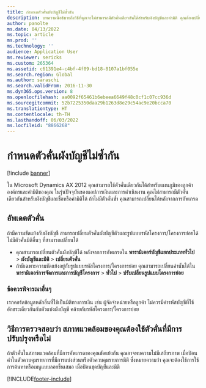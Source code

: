 ```yaml
---
title: กำหนดตัวคั่นผังบัญชีไม่ซ้ำกัน
description: บทความนี้อธิบายถึงวิธีที่คุณจะไม่สามารถมีตัวคั่นเดียวกันได้สำหรับผังบัญชีและค่ามิติ คุณต้องเปลี่ยนค่าตัวคั่นหลังจากการอัพเกรด
author: panolte
ms.date: 04/13/2022
ms.topic: article
ms.prod: ''
ms.technology: ''
audience: Application User
ms.reviewer: sericks
ms.custom: 265364
ms.assetid: c61391e4-c4bf-4f09-bd18-8107a1bf055e
ms.search.region: Global
ms.author: saraschi
ms.search.validFrom: 2016-11-30
ms.dyn365.ops.version: 8
ms.openlocfilehash: aa0092f65461b6ebeea6649f48c0cf1c07cc936d
ms.sourcegitcommit: 52b7225350daa29b1263d8e29c54ac9e20bcca70
ms.translationtype: HT
ms.contentlocale: th-TH
ms.lasthandoff: 06/03/2022
ms.locfileid: "8866268"
---
```

# <a name="make-the-chart-of-accounts-delimiter-unique"></a>กำหนดตัวคั่นผังบัญชีไม่ซ้ำกัน

[!include [banner](../includes/banner.md)]

ใน Microsoft Dynamics AX 2012 คุณสามารถใช้ตัวคั่นเดียวกันได้สำหรับแผนภูมิของลูกค้าองค์กรและค่ามิติของคุณ ในรุ่นปัจจุบันของแอปการเงินและการดำเนินงาน คุณไม่สามารถมีตัวคั่นเดียวกันสำหรับผังบัญชีและชื่อหรือค่ามิติได้ ถ้าไม่มีตัวคั่นซ้ำ คุณสามารถเปลี่ยนได้หลังจากการอัพเกรด 

## <a name="update-delimiter"></a>อัพเดตตัวคั่น
ถ้ามีความขัดแย้งกับผังบัญชี สามารถเปลี่ยนตัวคั่นผังบัญชีตัวและรูปแบบรหัสโครงการ/โครงการย่อยได้ ไม่มีตัวคั่นมิติอื่นๆ ที่สามารถเปลี่ยนได้ 
- คุณสามารถเปลี่ยนตัวคั่นผังบัญชีได้ หลังจากการอัพเกรดใน **พารามิเตอร์บัญชีแยกประเภททั่วไป** > **ผังบัญชีและมิติ** > **เปลี่ยนตัวคั่น** 
- ถ้ามีเฉพาะความขัดแย้งอยู่กับรูปแบบรหัสโครงการ/โครงการย่อย คุณสามารถเปลี่ยนค่านั้นได้ใน **พารามิเตอร์การจัดการและการบัญชีโครงการ** > **ทั่วไป** > **ปรับเปลี่ยนรูปแบบโครงการย่อย** 

### <a name="other-considerations"></a>ข้อควรพิจารณาอื่นๆ
เรกคอร์ดข้อมูลหลักอื่นที่ใช้เป็นมิติทางการเงิน เช่น ผู้จัดจำหน่ายหรือลูกค้า ไม่ควรมีค่ารหัสบัญชีที่ใช้อักขระเดียวกันกับตัวแบ่งผังบัญชี คล้ายกับรหัสโครงการ/โครงการย่อย 

## <a name="how-to-determine-if-your-environment-requires-updated-delimiters"></a>วิธีการตรวจสอบว่า สภาพแวดล้อมของคุณต้องใช้ตัวคั่นที่มีการปรับปรุงหรือไม่ 
ถ้าตัวคั่นในสภาพแวดล้อมที่มีการอัพเกรดของคุณขัดแย้งกัน คุณอาจพบความไม่มีเสถียรภาพ เมื่อป้อนค่าในตัวควบคุมรายการที่มีการแบ่งส่วนหรือตัวควบคุมรายการมิติ ซึ่งหมายความว่า คุณจะต้องใช้การใช้การค้นหาหรือเมนูแบบลอยขึ้นเสมอ เมื่อป้อนชุดบัญชีและมิติ

[!INCLUDE[footer-include](../../../includes/footer-banner.md)]
